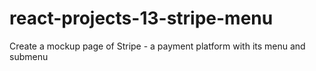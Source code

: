 # react-projects-13-stripe-menu
Create a mockup page of Stripe - a payment platform with its menu and submenu
